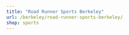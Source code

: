 ```yaml
---
title: "Road Runner Sports Berkeley"
url: /berkeley/road-runner-sports-berkeley/
shop: sports
---
```

